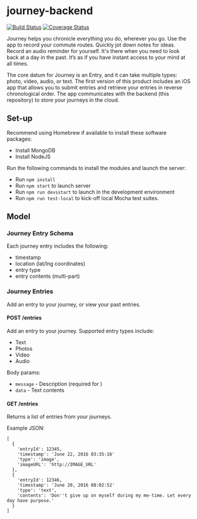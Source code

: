 # journey-backend
[![Build Status](https://travis-ci.org/heymanhn/journey-backend.svg?branch=master)](https://travis-ci.org/heymanhn/journey-backend)
[![Coverage Status](https://coveralls.io/repos/github/heymanhn/journey-backend/badge.svg?branch=master)](https://coveralls.io/github/heymanhn/journey-backend?branch=master)

Journey helps you chronicle everything you do, wherever you go. Use the app to record your commute routes. Quickly jot down notes for ideas. Record an audio reminder for yourself. It's there when you need to look back at a day in the past. It’s as if you have instant access to your mind at all times.

The core datum for Journey is an Entry, and it can take multiple types: photo, video, audio, or text. The first version of this product includes an iOS app that allows you to submit entries and retrieve your entries in reverse chronological order. The app communicates with the backend (this repository) to store your journeys in the cloud.


## Set-up
Recommend using Homebrew if available to install these software packages:
* Install MongoDB
* Install NodeJS

Run the following commands to install the modules and launch the server:
* Run `npm install`
* Run `npm start` to launch server
* Run `npm run devsstart` to launch in the development environment
* Run `npm run test-local` to kick-off local Mocha test suites.


## Model

### Journey Entry Schema
Each journey entry includes the following:
* timestamp
* location (lat/lng coordinates)
* entry type
* entry contents (multi-part)

### Journey Entries
Add an entry to your journey, or view your past entries.

#### POST /entries
Add an entry to your journey. Supported entry types include:
* Text
* Photos
* Video
* Audio

Body params:
* `message` - Description (required for )
* `data` - Text contents


#### GET /entries
Returns a list of entries from your journeys.

Example JSON:
```
[
  {
    'entryId': 12345,
    'timestamp': 'June 22, 2016 03:35:16'
    'type': 'image',
    'imageURL': 'http://IMAGE_URL'
  },
  {
    'entryId': 12346,
    'timestamp': 'June 20, 2016 08:02:52'
    'type': 'text',
    'contents': 'Don''t give up on myself during my me-time. Let every day have purpose.'
  }
]
```
